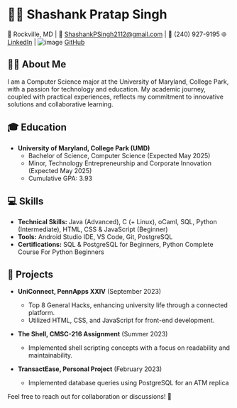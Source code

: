 # 👨‍💻 Shashank Pratap Singh

📍 Rockville, MD | 📧 ShashankPSingh2112@gmail.com | 📱 (240) 927-9195
🌐 [LinkedIn](www.linkedin.com/in/shashank-p-singh/) | ![image](https://github.com/shashanksp04/shashanksp04/assets/87560114/f6c0933e-d726-46aa-927f-b5e3293e6528)
 [GitHub](https://github.com/shashanksp04)

## 👨‍🎓 About Me
I am a Computer Science major at the University of Maryland, College Park, with a passion for technology and education. My academic journey, coupled with practical experiences, reflects my commitment to innovative solutions and collaborative learning.

## 🎓 Education
- **University of Maryland, College Park (UMD)**
  - Bachelor of Science, Computer Science (Expected May 2025)
  - Minor, Technology Entrepreneurship and Corporate Innovation (Expected May 2025)
  - Cumulative GPA: 3.93

## 💻 Skills
- **Technical Skills:** Java (Advanced), C (+ Linux), oCaml, SQL, Python (Intermediate), HTML, CSS & JavaScript (Beginner)
- **Tools:** Android Studio IDE, VS Code, Git, PostgreSQL
- **Certifications:** SQL & PostgreSQL for Beginners, Python Complete Course For Python Beginners

## 🚀 Projects
- **UniConnect, PennApps XXIV** (September 2023)
  - Top 8 General Hacks, enhancing university life through a connected platform.
  - Utilized HTML, CSS, and JavaScript for front-end development.

- **The Shell, CMSC-216 Assignment** (Summer 2023)
  - Implemented shell scripting concepts with a focus on readability and maintainability.

- **TransactEase, Personal Project** (February 2023)
  - Implemented database queries using PostgreSQL for an ATM replica


Feel free to reach out for collaboration or discussions! 🚀

